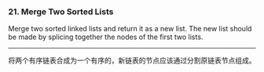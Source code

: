 ### 21. Merge Two Sorted Lists

Merge two sorted linked lists and return it as a new list. The new list should be made by splicing together the nodes of the first two lists.

* * *
将两个有序链表合成为一个有序的，新链表的节点应该通过分割原链表节点组成。   


